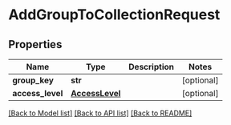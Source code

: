 # AddGroupToCollectionRequest

## Properties
Name | Type | Description | Notes
------------ | ------------- | ------------- | -------------
**group_key** | **str** |  | [optional] 
**access_level** | [**AccessLevel**](AccessLevel.md) |  | [optional] 

[[Back to Model list]](../README.md#documentation-for-models) [[Back to API list]](../README.md#documentation-for-api-endpoints) [[Back to README]](../README.md)

